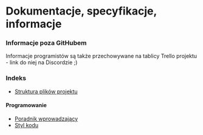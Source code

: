 
Dokumentacje, specyfikacje, informacje
======================================



### Informacje poza GitHubem

Informacje programistów są także przechowywane na tablicy Trello projektu - link do niej na Discordzie ;)



### Indeks

* [Struktura plików projektu](ProjectFiles.md)

#### Programowanie

* [Poradnik wprowadzający](Coding/IntegrationTutorial.md)
* [Styl kodu](Coding/StyleGuide.md)


